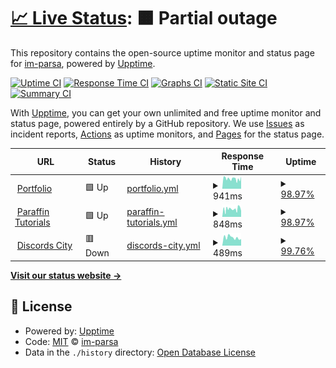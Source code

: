 # [📈 Live Status](https://im-parsa.github.io/status): <!--live status--> **🟧 Partial outage**

This repository contains the open-source uptime monitor and status page for [im-parsa](https://im-parsa.tech), powered by [Upptime](https://github.com/upptime/upptime).

[![Uptime CI](https://github.com/im-parsa/status/workflows/Uptime%20CI/badge.svg)](https://github.com/im-parsa/status/actions?query=workflow%3A%22Uptime+CI%22)
[![Response Time CI](https://github.com/im-parsa/status/workflows/Response%20Time%20CI/badge.svg)](https://github.com/im-parsa/status/actions?query=workflow%3A%22Response+Time+CI%22)
[![Graphs CI](https://github.com/im-parsa/status/workflows/Graphs%20CI/badge.svg)](https://github.com/im-parsa/status/actions?query=workflow%3A%22Graphs+CI%22)
[![Static Site CI](https://github.com/im-parsa/status/workflows/Static%20Site%20CI/badge.svg)](https://github.com/im-parsa/status/actions?query=workflow%3A%22Static+Site+CI%22)
[![Summary CI](https://github.com/im-parsa/status/workflows/Summary%20CI/badge.svg)](https://github.com/im-parsa/status/actions?query=workflow%3A%22Summary+CI%22)

With [Upptime](https://upptime.js.org), you can get your own unlimited and free uptime monitor and status page, powered entirely by a GitHub repository. We use [Issues](https://github.com/im-parsa/status/issues) as incident reports, [Actions](https://github.com/im-parsa/status/actions) as uptime monitors, and [Pages](https://im-parsa.github.io/status) for the status page.

<!--start: status pages-->
<!-- This summary is generated by Upptime (https://github.com/upptime/upptime) -->
<!-- Do not edit this manually, your changes will be overwritten -->
<!-- prettier-ignore -->
| URL | Status | History | Response Time | Uptime |
| --- | ------ | ------- | ------------- | ------ |
| <img alt="" src="https://parsa-firoozi.ir/favicon.png" height="13"> [Portfolio](https://parsa-firoozi.ir) | 🟩 Up | [portfolio.yml](https://github.com/im-parsa/status/commits/HEAD/history/portfolio.yml) | <details><summary><img alt="Response time graph" src="./graphs/portfolio/response-time-week.png" height="20"> 941ms</summary><br><a href="https://im-parsa.github.io/status/history/portfolio"><img alt="Response time 1027" src="https://img.shields.io/endpoint?url=https%3A%2F%2Fraw.githubusercontent.com%2Fim-parsa%2Fstatus%2FHEAD%2Fapi%2Fportfolio%2Fresponse-time.json"></a><br><a href="https://im-parsa.github.io/status/history/portfolio"><img alt="24-hour response time 1139" src="https://img.shields.io/endpoint?url=https%3A%2F%2Fraw.githubusercontent.com%2Fim-parsa%2Fstatus%2FHEAD%2Fapi%2Fportfolio%2Fresponse-time-day.json"></a><br><a href="https://im-parsa.github.io/status/history/portfolio"><img alt="7-day response time 941" src="https://img.shields.io/endpoint?url=https%3A%2F%2Fraw.githubusercontent.com%2Fim-parsa%2Fstatus%2FHEAD%2Fapi%2Fportfolio%2Fresponse-time-week.json"></a><br><a href="https://im-parsa.github.io/status/history/portfolio"><img alt="30-day response time 950" src="https://img.shields.io/endpoint?url=https%3A%2F%2Fraw.githubusercontent.com%2Fim-parsa%2Fstatus%2FHEAD%2Fapi%2Fportfolio%2Fresponse-time-month.json"></a><br><a href="https://im-parsa.github.io/status/history/portfolio"><img alt="1-year response time 1027" src="https://img.shields.io/endpoint?url=https%3A%2F%2Fraw.githubusercontent.com%2Fim-parsa%2Fstatus%2FHEAD%2Fapi%2Fportfolio%2Fresponse-time-year.json"></a></details> | <details><summary><a href="https://im-parsa.github.io/status/history/portfolio">98.97%</a></summary><a href="https://im-parsa.github.io/status/history/portfolio"><img alt="All-time uptime 99.67%" src="https://img.shields.io/endpoint?url=https%3A%2F%2Fraw.githubusercontent.com%2Fim-parsa%2Fstatus%2FHEAD%2Fapi%2Fportfolio%2Fuptime.json"></a><br><a href="https://im-parsa.github.io/status/history/portfolio"><img alt="24-hour uptime 100.00%" src="https://img.shields.io/endpoint?url=https%3A%2F%2Fraw.githubusercontent.com%2Fim-parsa%2Fstatus%2FHEAD%2Fapi%2Fportfolio%2Fuptime-day.json"></a><br><a href="https://im-parsa.github.io/status/history/portfolio"><img alt="7-day uptime 98.97%" src="https://img.shields.io/endpoint?url=https%3A%2F%2Fraw.githubusercontent.com%2Fim-parsa%2Fstatus%2FHEAD%2Fapi%2Fportfolio%2Fuptime-week.json"></a><br><a href="https://im-parsa.github.io/status/history/portfolio"><img alt="30-day uptime 99.62%" src="https://img.shields.io/endpoint?url=https%3A%2F%2Fraw.githubusercontent.com%2Fim-parsa%2Fstatus%2FHEAD%2Fapi%2Fportfolio%2Fuptime-month.json"></a><br><a href="https://im-parsa.github.io/status/history/portfolio"><img alt="1-year uptime 99.67%" src="https://img.shields.io/endpoint?url=https%3A%2F%2Fraw.githubusercontent.com%2Fim-parsa%2Fstatus%2FHEAD%2Fapi%2Fportfolio%2Fuptime-year.json"></a></details>
| <img alt="" src="https://paraffin-tutorials.ir/favicon.png" height="13"> [Paraffin Tutorials](https://paraffin-tutorials.ir) | 🟩 Up | [paraffin-tutorials.yml](https://github.com/im-parsa/status/commits/HEAD/history/paraffin-tutorials.yml) | <details><summary><img alt="Response time graph" src="./graphs/paraffin-tutorials/response-time-week.png" height="20"> 848ms</summary><br><a href="https://im-parsa.github.io/status/history/paraffin-tutorials"><img alt="Response time 928" src="https://img.shields.io/endpoint?url=https%3A%2F%2Fraw.githubusercontent.com%2Fim-parsa%2Fstatus%2FHEAD%2Fapi%2Fparaffin-tutorials%2Fresponse-time.json"></a><br><a href="https://im-parsa.github.io/status/history/paraffin-tutorials"><img alt="24-hour response time 644" src="https://img.shields.io/endpoint?url=https%3A%2F%2Fraw.githubusercontent.com%2Fim-parsa%2Fstatus%2FHEAD%2Fapi%2Fparaffin-tutorials%2Fresponse-time-day.json"></a><br><a href="https://im-parsa.github.io/status/history/paraffin-tutorials"><img alt="7-day response time 848" src="https://img.shields.io/endpoint?url=https%3A%2F%2Fraw.githubusercontent.com%2Fim-parsa%2Fstatus%2FHEAD%2Fapi%2Fparaffin-tutorials%2Fresponse-time-week.json"></a><br><a href="https://im-parsa.github.io/status/history/paraffin-tutorials"><img alt="30-day response time 915" src="https://img.shields.io/endpoint?url=https%3A%2F%2Fraw.githubusercontent.com%2Fim-parsa%2Fstatus%2FHEAD%2Fapi%2Fparaffin-tutorials%2Fresponse-time-month.json"></a><br><a href="https://im-parsa.github.io/status/history/paraffin-tutorials"><img alt="1-year response time 928" src="https://img.shields.io/endpoint?url=https%3A%2F%2Fraw.githubusercontent.com%2Fim-parsa%2Fstatus%2FHEAD%2Fapi%2Fparaffin-tutorials%2Fresponse-time-year.json"></a></details> | <details><summary><a href="https://im-parsa.github.io/status/history/paraffin-tutorials">98.97%</a></summary><a href="https://im-parsa.github.io/status/history/paraffin-tutorials"><img alt="All-time uptime 99.76%" src="https://img.shields.io/endpoint?url=https%3A%2F%2Fraw.githubusercontent.com%2Fim-parsa%2Fstatus%2FHEAD%2Fapi%2Fparaffin-tutorials%2Fuptime.json"></a><br><a href="https://im-parsa.github.io/status/history/paraffin-tutorials"><img alt="24-hour uptime 100.00%" src="https://img.shields.io/endpoint?url=https%3A%2F%2Fraw.githubusercontent.com%2Fim-parsa%2Fstatus%2FHEAD%2Fapi%2Fparaffin-tutorials%2Fuptime-day.json"></a><br><a href="https://im-parsa.github.io/status/history/paraffin-tutorials"><img alt="7-day uptime 98.97%" src="https://img.shields.io/endpoint?url=https%3A%2F%2Fraw.githubusercontent.com%2Fim-parsa%2Fstatus%2FHEAD%2Fapi%2Fparaffin-tutorials%2Fuptime-week.json"></a><br><a href="https://im-parsa.github.io/status/history/paraffin-tutorials"><img alt="30-day uptime 99.72%" src="https://img.shields.io/endpoint?url=https%3A%2F%2Fraw.githubusercontent.com%2Fim-parsa%2Fstatus%2FHEAD%2Fapi%2Fparaffin-tutorials%2Fuptime-month.json"></a><br><a href="https://im-parsa.github.io/status/history/paraffin-tutorials"><img alt="1-year uptime 99.76%" src="https://img.shields.io/endpoint?url=https%3A%2F%2Fraw.githubusercontent.com%2Fim-parsa%2Fstatus%2FHEAD%2Fapi%2Fparaffin-tutorials%2Fuptime-year.json"></a></details>
| <img alt="" src="https://discords.city/favicon.ico" height="13"> [Discords City](https://discords.city) | 🟥 Down | [discords-city.yml](https://github.com/im-parsa/status/commits/HEAD/history/discords-city.yml) | <details><summary><img alt="Response time graph" src="./graphs/discords-city/response-time-week.png" height="20"> 489ms</summary><br><a href="https://im-parsa.github.io/status/history/discords-city"><img alt="Response time 490" src="https://img.shields.io/endpoint?url=https%3A%2F%2Fraw.githubusercontent.com%2Fim-parsa%2Fstatus%2FHEAD%2Fapi%2Fdiscords-city%2Fresponse-time.json"></a><br><a href="https://im-parsa.github.io/status/history/discords-city"><img alt="24-hour response time 386" src="https://img.shields.io/endpoint?url=https%3A%2F%2Fraw.githubusercontent.com%2Fim-parsa%2Fstatus%2FHEAD%2Fapi%2Fdiscords-city%2Fresponse-time-day.json"></a><br><a href="https://im-parsa.github.io/status/history/discords-city"><img alt="7-day response time 489" src="https://img.shields.io/endpoint?url=https%3A%2F%2Fraw.githubusercontent.com%2Fim-parsa%2Fstatus%2FHEAD%2Fapi%2Fdiscords-city%2Fresponse-time-week.json"></a><br><a href="https://im-parsa.github.io/status/history/discords-city"><img alt="30-day response time 496" src="https://img.shields.io/endpoint?url=https%3A%2F%2Fraw.githubusercontent.com%2Fim-parsa%2Fstatus%2FHEAD%2Fapi%2Fdiscords-city%2Fresponse-time-month.json"></a><br><a href="https://im-parsa.github.io/status/history/discords-city"><img alt="1-year response time 490" src="https://img.shields.io/endpoint?url=https%3A%2F%2Fraw.githubusercontent.com%2Fim-parsa%2Fstatus%2FHEAD%2Fapi%2Fdiscords-city%2Fresponse-time-year.json"></a></details> | <details><summary><a href="https://im-parsa.github.io/status/history/discords-city">99.76%</a></summary><a href="https://im-parsa.github.io/status/history/discords-city"><img alt="All-time uptime 99.95%" src="https://img.shields.io/endpoint?url=https%3A%2F%2Fraw.githubusercontent.com%2Fim-parsa%2Fstatus%2FHEAD%2Fapi%2Fdiscords-city%2Fuptime.json"></a><br><a href="https://im-parsa.github.io/status/history/discords-city"><img alt="24-hour uptime 100.00%" src="https://img.shields.io/endpoint?url=https%3A%2F%2Fraw.githubusercontent.com%2Fim-parsa%2Fstatus%2FHEAD%2Fapi%2Fdiscords-city%2Fuptime-day.json"></a><br><a href="https://im-parsa.github.io/status/history/discords-city"><img alt="7-day uptime 99.76%" src="https://img.shields.io/endpoint?url=https%3A%2F%2Fraw.githubusercontent.com%2Fim-parsa%2Fstatus%2FHEAD%2Fapi%2Fdiscords-city%2Fuptime-week.json"></a><br><a href="https://im-parsa.github.io/status/history/discords-city"><img alt="30-day uptime 99.95%" src="https://img.shields.io/endpoint?url=https%3A%2F%2Fraw.githubusercontent.com%2Fim-parsa%2Fstatus%2FHEAD%2Fapi%2Fdiscords-city%2Fuptime-month.json"></a><br><a href="https://im-parsa.github.io/status/history/discords-city"><img alt="1-year uptime 99.95%" src="https://img.shields.io/endpoint?url=https%3A%2F%2Fraw.githubusercontent.com%2Fim-parsa%2Fstatus%2FHEAD%2Fapi%2Fdiscords-city%2Fuptime-year.json"></a></details>

<!--end: status pages-->

[**Visit our status website →**](https://im-parsa.github.io/status)

## 📄 License

- Powered by: [Upptime](https://github.com/upptime/upptime)
- Code: [MIT](./LICENSE) © [im-parsa](https://im-parsa.tech)
- Data in the `./history` directory: [Open Database License](https://opendatacommons.org/licenses/odbl/1-0/)
